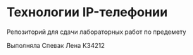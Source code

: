 # Технологии IP-телефонии

Репозиторий для сдачи лабораторных работ по предемету 

Выполняла Спевак Лена К34212

